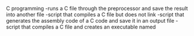 C programming
 -runs a C file through the preprocessor and save the result into another file
  -script that compiles a C file but does not link
  -script that generates the assembly code of a C code and save it in an output file
  -script that compiles a C file and creates an executable named
